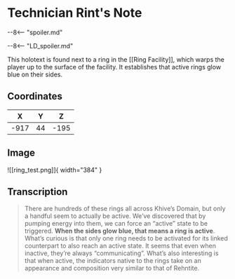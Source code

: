 # Technician Rint's Note

--8<-- "spoiler.md"

--8<-- "LD_spoiler.md"

This holotext is found next to a ring in the [[Ring Facility]], which warps the player up to the surface of the facility. It establishes that active rings glow blue on their sides.

## Coordinates
| **X** | **Y** | **Z** |
| :---: | :---: | :---: |
| -917  |  44   | -195  |

## Image

![[ring_test.png]]{ width="384" }

## Transcription
> There are hundreds of these rings all across Khive’s Domain, but only a handful seem to actually be active. We’ve discovered that by pumping energy into them, we can force an “active” state to be triggered. **When the sides glow blue, that means a ring is active**. What’s curious is that only one ring needs to be activated for its linked counterpart to also reach an active state. It seems that even when inactive, they’re always “communicating”. What’s also interesting is that when active, the indicators native to the rings take on an appearance and composition very similar to that of Rehntite.
